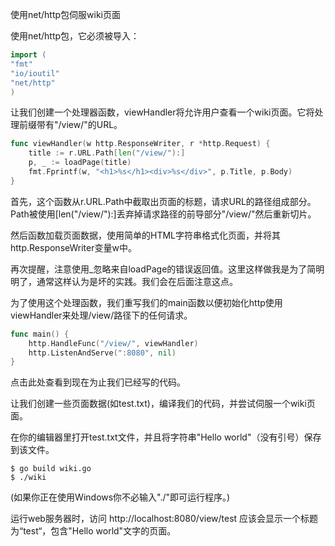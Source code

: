 使用net/http包伺服wiki页面

使用net/http包，它必须被导入：
```go
import (
"fmt"
"io/ioutil"
"net/http"
)
```

让我们创建一个处理器函数，viewHandler将允许用户查看一个wiki页面。它将处理前缀带有"/view/"的URL。
```go
func viewHandler(w http.ResponseWriter, r *http.Request) {
    title := r.URL.Path[len("/view/"):]
    p, _ := loadPage(title)
    fmt.Fprintf(w, "<h1>%s</h1><div>%s</div>", p.Title, p.Body)
}
```

首先，这个函数从r.URL.Path中截取出页面的标题，请求URL的路径组成部分。Path被使用[len("/view/"):]丢弃掉请求路径的前导部分"/view/"然后重新切片。

然后函数加载页面数据，使用简单的HTML字符串格式化页面，并将其http.ResponseWriter变量w中。

再次提醒，注意使用_忽略来自loadPage的错误返回值。这里这样做我是为了简明明了，通常这样认为是坏的实践。我们会在后面注意这点。

为了使用这个处理函数，我们重写我们的main函数以便初始化http使用viewHandler来处理/view/路径下的任何请求。
```go
func main() {
    http.HandleFunc("/view/", viewHandler)
    http.ListenAndServe(":8080", nil)
}
```
点击此处查看到现在为止我们已经写的代码。

让我们创建一些页面数据(如test.txt)，编译我们的代码，并尝试伺服一个wiki页面。

在你的编辑器里打开test.txt文件，并且将字符串"Hello world"（没有引号）保存到该文件。
 ```shell
$ go build wiki.go
$ ./wiki
```

(如果你正在使用Windows你不必输入"./"即可运行程序。)

运行web服务器时，访问 http://localhost:8080/view/test 应该会显示一个标题为“test“，包含"Hello world"文字的页面。